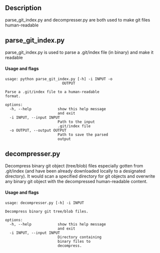 ## Description 
parse_git_index.py and decompresser.py are both used to make git files human-readable 


## parse_git_index.py
parse_git_index.py is used to parse a .git/index file (in binary) and make it readable 
#### Usage and flags 
```
usage: python parse_git_index.py [-h] -i INPUT -o
                          OUTPUT

Parse a .git/index file to a human-readable
format.

options:
  -h, --help            show this help message
                        and exit
  -i INPUT, --input INPUT
                        Path to the input
                        .git/index file
  -o OUTPUT, --output OUTPUT
                        Path to save the parsed
                        output
```


## decompresser.py 
Decompress binary git object (tree/blob) files especially gotten from .git/index (and have been already downloaded locally to a designated directory).
It would scan a specified directory for git objects and overwrite any binary git object with the decompressed human-readable content. 
#### Usage and flags 
```
usage: decompresser.py [-h] -i INPUT

Decompress binary git tree/blob files.

options:
  -h, --help            show this help message
                        and exit
  -i INPUT, --input INPUT
                        Directory containing
                        binary files to
                        decompress.
```

